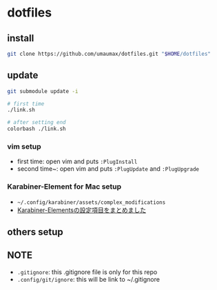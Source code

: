 # dotfiles

## install
```sh
git clone https://github.com/umaumax/dotfiles.git "$HOME/dotfiles"
```

## update
```sh
git submodule update -i

# first time
./link.sh

# after setting end
colorbash ./link.sh
```

### vim setup
<!-- [junegunn/vim\-plug: Minimalist Vim Plugin Manager]( https://github.com/junegunn/vim-plug ) -->
<!--  -->
<!-- > curl -fLo ~/.vim/autoload/plug.vim --create-dirs  https://raw.githubusercontent.com/junegunn/vim-plug/master/plug.vim -->

* first  time:  open vim and puts `:PlugInstall`
* second time~: open vim and puts `:PlugUpdate` and `:PlugUpgrade`

### Karabiner-Element for Mac setup
* `~/.config/karabiner/assets/complex_modifications`
* [Karabiner\-Elementsの設定項目をまとめました]( https://qiita.com/s-show/items/a1fd228b04801477729c )

## others setup
<!-- * [umaumax/window\-toggle]( https://github.com/umaumax/window-toggle ) -->
<!-- * [zsh でワンライナーを手早く呼び出し実行する \- Qiita]( https://qiita.com/b4b4r07/items/c29163cf1723cccefed6 ) -->
<!-- * `snippets/snippet.txt` -->

## NOTE
* `.gitignore`: this .gitignore file is only for this repo
* `.config/git/ignore`: this will be link to ~/.gitignore
